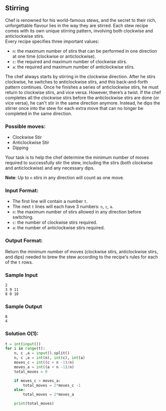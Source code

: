 ## **Stirring**

Chef is renowned for his world-famous stews, and the secret to their rich, unforgettable flavour lies in the way they are stirred. Each stew recipe comes with its own unique stirring pattern, involving both clockwise and anticlockwise stirs.  
Every recipe specifies three important values:
- `n`: the maximum number of stirs that can be performed in one direction at one time (clockwise or anticlockwise).
- `c`: the required and maximum number of clockwise stirs.
- `a`: the required and maximum number of anticlockwise stirs.

The chef always starts by stirring in the clockwise direction. After he stirs clockwise, he switches to anticlockwise stirs, and this back-and-forth pattern continues. Once he finishes a series of anticlockwise stirs, he must return to clockwise stirs, and vice versa. However, there’s a twist. If the chef completes all the clockwise stirs before the anticlockwise stirs are done (or vice versa), he can't stir in the same direction anymore. Instead, he dips the stirrer once into the stew for each extra move that can no longer be completed in the same direction.

### Possible moves:
- Clockwise Stir
- Anticlockwise Stir
- Dipping

Your task is to help the chef determine the minimum number of moves required to successfully stir the stew, including the stirs (both clockwise and anticlockwise) and any necessary dips.

**Note**: Up to `n` stirs in any direction will count as one move.

### **Input Format**:
- The first line will contain a number `t`.  
- The next `t` lines will each have 3 numbers: `n`, `c`, `a`.  
- `n`: the maximum number of stirs allowed in any direction before switching.  
- `c`: the number of clockwise stirs required.  
- `a`: the number of anticlockwise stirs required.

### **Output Format**:
Return the minimum number of moves (clockwise stirs, anticlockwise stirs, and dips) needed to brew the stew according to the recipe's rules for each of the `t` rows.


### **Sample Input**
```
2
3 9 11
8 0 10
```

### **Sample Output**
```
8
4
```

### **Solution O(1):**

```python
t = int(input())
for i in range(t):
    n, c ,a = input().split()
    n, c ,a = int(n), int(c), int(a)
    moves_c = int((c + n -1)/n)
    moves_a = int((a + n -1)/n)
    total_moves = 0

    if moves_c > moves_a:
        total_moves = 2*moves_c -1
    else:
        total_moves = 2*moves_a    

    print(total_moves)
```
